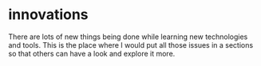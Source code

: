 # innovations

There are lots of new things being done while learning new technologies and tools. This is the place where I would put all those issues in a sections so that others can have a look and explore it more. 
